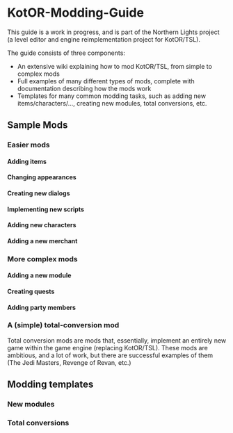 # KotOR-Modding-Guide
This guide is a work in progress, and is part of the Northern Lights project (a level editor and engine reimplementation project for KotOR/TSL).

The guide consists of three components:
 - An extensive wiki explaining how to mod KotOR/TSL, from simple to complex mods
 - Full examples of many different types of mods, complete with documentation describing how the mods work
 - Templates for many common modding tasks, such as adding new items/characters/..., creating new modules, total conversions, etc.
 
## Sample Mods
### Easier mods

#### Adding items


#### Changing appearances


#### Creating new dialogs


#### Implementing new scripts


#### Adding new characters


#### Adding a new merchant


### More complex mods

#### Adding a new module


#### Creating quests


#### Adding party members


### A (simple) total-conversion mod
Total conversion mods are mods that, essentially, implement an entirely new game within the game engine (replacing KotOR/TSL). These mods are ambitious, and a lot of work, but there are successful examples of them (The Jedi Masters, Revenge of Revan, etc.)

## Modding templates

### New modules

### Total conversions
